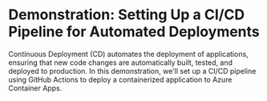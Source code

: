 # Demonstration: Setting Up a CI/CD Pipeline for Automated Deployments
Continuous Deployment (CD) automates the deployment of applications, ensuring that new code changes are automatically built, tested, and deployed to production. In this demonstration, we'll set up a CI/CD pipeline using GitHub Actions to deploy a containerized application to Azure Container Apps.